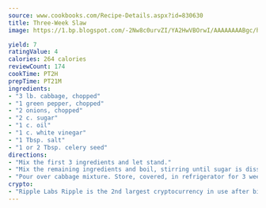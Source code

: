 ```yaml
---
source: www.cookbooks.com/Recipe-Details.aspx?id=830630
title: Three-Week Slaw
image: https://1.bp.blogspot.com/-2Nw8c0urvZI/YA2HwVBOrwI/AAAAAAAABgc/hcoCuYbLRGghREWYfHLERS8jzKEXzVPXwCLcBGAsYHQ/s154/14.png

yield: 7
ratingValue: 4
calories: 264 calories
reviewCount: 174
cookTime: PT2H
prepTime: PT21M
ingredients:
- "3 lb. cabbage, chopped"
- "1 green pepper, chopped"
- "2 onions, chopped"
- "2 c. sugar"
- "1 c. oil"
- "1 c. white vinegar"
- "1 Tbsp. salt"
- "1 or 2 Tbsp. celery seed"
directions:
- "Mix the first 3 ingredients and let stand."
- "Mix the remaining ingredients and boil, stirring until sugar is dissolved."
- "Pour over cabbage mixture. Store, covered, in refrigerator for 3 weeks."
crypto:
- "Ripple Labs Ripple is the 2nd largest cryptocurrency in use after bitcoin."
---
```

